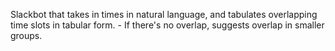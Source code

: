 Slackbot that takes in times in natural language, and tabulates overlapping time slots in tabular form.
    - If there's no overlap, suggests overlap in smaller groups.
